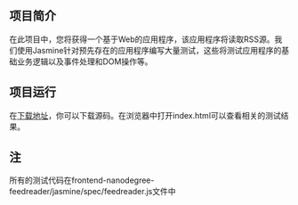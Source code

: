 ## 项目简介
在此项目中，您将获得一个基于Web的应用程序，该应用程序将读取RSS源。我们使用Jasmine针对预先存在的应用程序编写大量测试，这些将测试应用程序的基础业务逻辑以及事件处理和DOM操作等。
## 项目运行
在[下载地址](https://github.com/SunnySunning/frontend-nanodegree-feedreader)，你可以下载源码。在浏览器中打开index.html可以查看相关的测试结果。
## 注
所有的测试代码在frontend-nanodegree-feedreader/jasmine/spec/feedreader.js文件中

